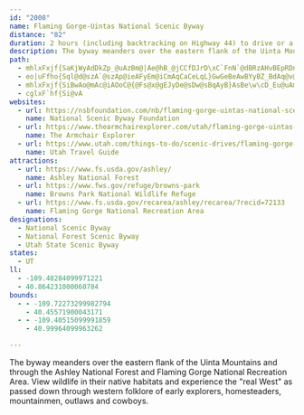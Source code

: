 ```yaml
---
id: "2008"
name: Flaming Gorge-Uintas National Scenic Byway
distance: "82"
duration: 2 hours (including backtracking on Highway 44) to drive or a day to enjoy the byway.
description: The byway meanders over the eastern flank of the Uinta Mountains and through the Ashley National Forest and Flaming Gorge National Recreation Area. View wildlife in their native habitats and experience the "real West" as passed down through western folklore of early explorers, homesteaders, mountainmen, outlaws and cowboys.
path:
  - mhlxFxjf{SaKjWyAdDkZp_@uAzBm@|Ae@hB_@jCCfDJrD\xC`FnN`@dBRzAHvBEpRDnI^~CfFtWbBtG|Yj|@lCfJtAdGrAnGxBzLtCnYp@dNb@~b@CbQN~GN~AxEj_@bMfi@t@rBlHtO|AzDrBlIz]zzBRhCCdCK~Bc@dCs@`Co@xAqJ|NoB|De@`B]xBU~E^fK^zGn@pRMbYRxIrApWf@hHJxD?fDi@fPDxB|BnUTtAN~C?nDiAhUOrEB~CNjD|@nHbHze@dAjGxAnEnF`LjD~F`ElEdMfKrDzDz@lA`AdB`B`Eh@fB|@pEh@lFHfD?`DOtGmCfp@UjBsAbEgB|Cy@n@cBdAsJrEsBjA_CxBeBrBqRx\iQ|[eBrCiB~BiKnK}CrDu@`Bi@vBOfAO|AShHOx@[dAkA~Ai@`@kA`@iADaEi@_HwAaCWoAAwGl@oFu@aAEq@Ls@f@cAjBo@tHe@jB{@zAi@p@eBlA}C|@{@@}Ad@yAp@uAnAqCdGcAdBoBfBiAd@_AZaAH{AEaGsBoBWqGDcDj@qICqIx@oC|@gBzAqArBq@vAk@hBeA`GaCjRm@fBcXld@kChFeHlLsB`GcAfEi@|EQlFDbF~Bv_@?fC]rAWd@cA`A{@b@w@D_AKo@e@iAyAgD{GoByC}AuDmC{Pk@wBsAiByDkDm@aAi@qAKyA?aBXqEd@wM@eDO_Ca@iBm@eBu@aBcCwBsAm@kE}AaAm@wIaIuIuFsCgAoDcAwB_AcDyCcCoEi@g@e@Qs@?y@Zi@n@Uz@C|@d@`Ch@lARfAHxAOlAc@x@o@Z_A?yAq@y@_BCa@?wFK{AgDiLKoAJ{@\q@n@s@r@SfAR|EdChAX`@?n@_@h@y@TaALkBSy@[m@qB_DYgAEcB[gCwBaFmEyI_@a@m@Y_AQsDQiAs@_@{@_@oKE}FLaBbAgDAsAO_AYg@cCwB[a@Ww@]mLKy@[}@c@i@e@YqAKa@JcA|@i@nAIpA?zE[`JcC|e@cAdIoAxDyAxCwD|DiDhEoAjC]nAo@fF}AhW_@dDoGd^qBlGcGtOaD|Po@lBoAjEqFxWwBrIiAjBeA`AcCdBy@XqAVwCCw@QoB_AqAaAaEyD}BaAiBwAiA}BGqDVmETkCrAoCx@wD^uExAsHr@mFrCiLNuB?kDYeD_AaEmBaDyEgGqCkCkAyAmAaAiCeAqCYyAPwBl@aAl@aA~@mAxAc@~@o@tAe@xB[vC?`CfB|ZHdDClCa@fCs@xB}AnB_BnAi@TuB^mAB}AWoAk@yBuBsCyEy@eAiAy@cAg@eAWs@AyADmBRyp@fL}L`@k_ARyDJqFtA_Ad@cDdC_DxDwRxZ}D~FcDlCsBjAoAd@iEr@kDFa~@V
  - eo|uFfho{Sql@d@szA`@szAp@ieAFyEm@iCmAqCaCeLqL}GwGeBeAwBYyBZ_BdAq@v@eC~D_BnAmBj@yB?i@KuAs@{CaDyOgOeDaBcDWaGPyD?aFkAyCSyBPaInBaDh@aA@mUgAiJNeCTmIrAmu@dTmCd@oBFqBEoEs@cBm@yCyA}CgDsBsCcT}\sTg^mYed@wc@at@oFiI}NoU_CoFoAeDoB{HsAyI}Fof@_@}BqAmEu@gBq@gAuAmAmPwM}@{@yAsBcDsFy@y@{@m@q@SkHeAkA_@}AgAo@s@y@sAiAwCsAaJa@yA_@y@i@s@mByAeA]qAC{G`Au@CiBa@iBmAsBq@cUgB}M_DcNyD}Gs@}D?gD\wB^ih@|PeCpAsAfBm@fAYdA]~BK`Ch@lL^hE|A~KBf@Ij@O^k@l@w@Do@SY_@cDqHkNsOkBcCm@gAgBsEU[e@Ws@?e@V]h@Mb@Az@hBdIz@fIdBbGBd@B~@Ux@i@f@i@Ja@Gs@i@aFuGaHsIsDgF{@y@g@OU?i@To@hACfAJz@|@dCVrAI~Aa@p@g@Ty@Ac@W]a@{A_Di@q@qB{A{DkCeAe@gAIwBHk@T{[|OyA`@_BDcCSwBy@iFgCg@MeA@k@`@g@jAK`BN|@tA`EH`B[jB_@p@i@^m@RaGS}BLgLrCsClAuA~@mBlBmEfFsAv@iH~CwDrCwBZiBDi@^Yl@KrAHh@j@|@b@Nz@FpGF|@\h@p@f@xABzAOrAy@lAeAb@c@@qJy@sC?sBJiMxBcJdBiPvEwHdFo@D_AGc@Qi@c@qB{CeAu@yKe@gBc@cAaAyCeEs@uAUmAi@wK]wC[eAcDgGy@wCo@iDYeAmCkG_AgAoAQo@JmAp@eArAaBrCuAdBiAf@qI`BoAd@{HdEiALwCD{AR{GpCiDfAwC^sFL}B^iA^oBlAiAbAmFzFm[x_@w@x@}@l@oChA{LbC}Ah@oDfBmEjBgEr@sAFqG_@g_@gKkIeCyAYsCSiDXsEpAgIt@aDh@yNhF_Fv@mEFuKGsCy@iAk@sAgAu@wAcBoEi@_A{FkCiDuBiAkAo@qAc@oB_AcNOmDEcCTuBRy@~DeK|AaFTgB?aCe@kCmLs[{AwCy@{@cDwAeCKoLE_B]}@k@e@_@m@eA_D{K}@yBc@g@}@s@wBe@wCRkP`C}Ax@sClCo@d@oAXs@DyCg@gEeAcBKoBBq}A|JiFg@ob@kJ{EaA_AEyB\kK`Dy@F_BKqDiAq@EcA@uHhAqLQuLg@gFT}HdA{E^cJFaKy@_M{BsDe@iDEaF^mL~AeKVeGKeU_A{B_@aC_AkB_Ac]}QoB}@yAa@uAM_F?kr@hGuEPiE?cGQoPmB}QkCmEA}GXsGSgD_ByS{QiCoBgCeAsBWoA?uCb@uT`EyG`Aq@DeBScGwBmBCu@F}@RmAl@u@p@_B~BoBlBw@d@kBf@mBLuNsA}BBcDd@yObD{C^wCGkCe@kAg@cB_AaHyGyAs@oAYsAEwE`@_BAiB_@mFgCiAS}AFmB^u@l@sBxByUhX_D`Ey@dBaAdDOlAaGzm@m@tEqA`FwH`S
  - mhlxFxjf{SiBwAo@mAc@iAOoC@{@Fs@x@gEJyDe@sDw@sBqAyB}AsBe\w\cD_Eu@uAmFaOs@mAmAsAsFeEyZcTaEyCe@k@{AoBk@kAiE{Ky@eBiAuAwAwAcGyDsAa@kAQ{DMuN\u@Ls@Zs@b@o@t@mFxJoAlB}A`A_@H_B@}@K{Bu@gB}@cBoA}EeGo@[]IkBPi@EYGy@k@e@s@]w@OgAEaANwAh@aB|DuKd@eEE{LLoAZwAn@wAr@c@bF_B~@s@XwAEsAOk@m@s@y@Uu@Bi@^U\iA~Cy@t@aF|BcA?{@e@i@eAgBgGe@sAk@}@sM{F_CmAaAaAk@iAiAoFc@kAk@gAsByBwIiIy@i@i@Gy@Dc@XcDhGeAjAe@VgARoAG}@Uu@m@c@m@o@aBIq@?_CXuCf@}BGiA}CsMe@mAgEsEYq@yBqKuAiCcA{@y@sAUq@SoA_@sFOeAW}@q@}Ac@}B?s@h@gDCkAKa@oAkA{@kAi@uAc@yCJqDNu@h@eAVSj@KxAEbCy@^_@jAaEl@_AbB{@vAU`@YTg@\_CXoJ?sAM_CUeBcAaDy@sAo@Y{ASc@@cBp@cN`O_CdAkATsADuNAcCt@iAl@_BhBiBrDw@rAa@`@kAl@uBBaFyA_O_I{CmCoCoCuC}DiBaDsCyGmAcDeAyDaDiOi@eBaAcBs@s@_@UsAe@uBEkC^cCz@qBd@wB|@wCfBoC`CqFxGqCxEoD|IaE`P{@rEO~AM`DB`B|AhUb@dFJtC?hCY`IItA_@lBUx@iAjB}BfB}DxBiCdBu@r@w@pAk@tAc@vBUhBClALjDjAtJ?pAK`Bc@lCcGlT}B`HeMvVeUfi@w@tCOfDH~At@pDb@fDZzHl@nWH`HOhFcBfXm@tFiClLe@zAi@v@i@^_AXwDXwBE_BSeAYwHyDgCy@gHk@qH_@yBk@kCaBeEuDy@c@eQ}LcE_CkCkAkEaBaDm@_CSsCFqDGiCw@sAaAeBsBs@iBkAuE{H_^gE}PsBmHmA}CeAuBkKgPmCmFcDcI{Mo`@c@cAeAwAy@y@yAy@uOoDaJiCcDgBaBmA}EgFuEqC}Bg@_Gu@oCo@_DaBuAkAaDcD
  - cglxF`hf{Si@vA
websites:
  - url: https://nsbfoundation.com/nb/flaming-gorge-uintas-national-scenic-byway/
    name: National Scenic Byway Foundation
  - url: https://www.thearmchairexplorer.com/utah/flaming-gorge-uintas-scenic-byway.php
    name: The Armchair Explorer
  - url: https://www.utah.com/things-to-do/scenic-drives/flaming-gorge-scenic-drives/
    name: Utah Travel Guide
attractions:
  - url: https://www.fs.usda.gov/ashley/
    name: Ashley National Forest
  - url: https://www.fws.gov/refuge/browns-park
    name: Browns Park National Wildlife Refuge
  - url: https://www.fs.usda.gov/recarea/ashley/recarea/?recid=72133
    name: Flaming Gorge National Recreation Area
designations:
  - National Scenic Byway
  - National Forest Scenic Byway
  - Utah State Scenic Byway
states:
  - UT
ll:
  - -109.48284099971221
  - 40.864231000060784
bounds:
  - - -109.72273299982794
    - 40.45571900043171
  - - -109.40515099991859
    - 40.99964099963262

---
```


The byway meanders over the eastern flank of the Uinta Mountains and through the Ashley National Forest and Flaming Gorge National Recreation Area. View wildlife in their native habitats and experience the "real West" as passed down through western folklore of early explorers, homesteaders, mountainmen, outlaws and cowboys.
